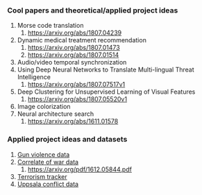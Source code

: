 ### Cool papers and theoretical/applied project ideas
1. Morse code translation
    1. https://arxiv.org/abs/1807.04239
2. Dynamic medical treatment recommendation
    1. https://arxiv.org/abs/1807.01473
    2. https://arxiv.org/abs/1807.01514
3. Audio/video temporal synchronization
4. Using Deep Neural Networks to Translate Multi-lingual Threat Intelligence
    1. https://arxiv.org/abs/1807.07517v1
5. Deep Clustering for Unsupervised Learning of Visual Features
    1. https://arxiv.org/abs/1807.05520v1
6. Image colorization
7. Neural architecture search
    1. https://arxiv.org/abs/1611.01578

### Applied project ideas and datasets
1. [Gun violence data](https://github.com/jamesqo/gun-violence-data)
2. [Correlate of war data](http://www.correlatesofwar.org/data-sets)
    1. https://arxiv.org/pdf/1612.05844.pdf
3. [Terrorism tracker](https://www.trackingterrorism.org/)
4. [Uppsala conflict data](http://ucdp.uu.se/)
